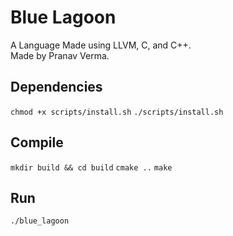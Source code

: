 # Blue Lagoon

A Language Made using LLVM, C, and C++. <br>
Made by Pranav Verma.

## Dependencies
```chmod +x scripts/install.sh```
```./scripts/install.sh```

## Compile
```mkdir build && cd build```
```cmake ..```
```make```

## Run
```./blue_lagoon```

